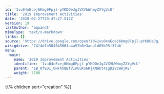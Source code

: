 ```yaml
---
id: '1vu04nEcej6Kmg0Fpjl-pYKDOeJgJVXVbWhmyZXYgVcU'
title: '2019 Improvement Activities'
date: '2020-02-27T20:47:27.512Z'
version: 19
lastAuthor: 'aquandt'
mimeType: 'text/x-markdown'
links: []
source: 'https://drive.google.com/open?id=1vu04nEcej6Kmg0Fpjl-pYKDOeJgJVXVbWhmyZXYgVcU'
wikigdrive: '74f4d1b504045661a4a97b0e3aea1d65b95f37ab'
menu:
  main:
    name: '2019 Improvement Activities'
    identifier: '1vu04nEcej6Kmg0Fpjl-pYKDOeJgJVXVbWhmyZXYgVcU'
    parent: '1B_0fEDI_OHFhhQBfVIAOuKo6RjXNWbt41gD2VCWHjKE'
    weight: 3700
---
```

{{% children sort="creation" %}}
